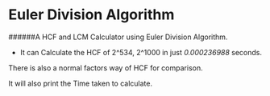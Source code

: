 # Euler Division Algorithm

######A HCF and LCM Calculator using Euler Division Algorithm.

* It can Calculate the HCF of 2^534, 2^1000 in just _0.000236988_ seconds.

There is also a normal factors way of HCF for comparison.

It will also print the Time taken to calculate.